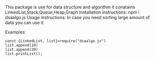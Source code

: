 This package is use for data structure and algorithm it conatains LinkedList,Stack,Queue,Heap,Graph
Installation instructions:  npm i dsaalgo.js
Usage instructions: In case you need sorting large amount of data you can use it

Examples: 

````````````````````````
const {LinkedList, list}=require("dsaalgo.js")
list.append(10)
list.append(20)
list.printList();

````````````````````````